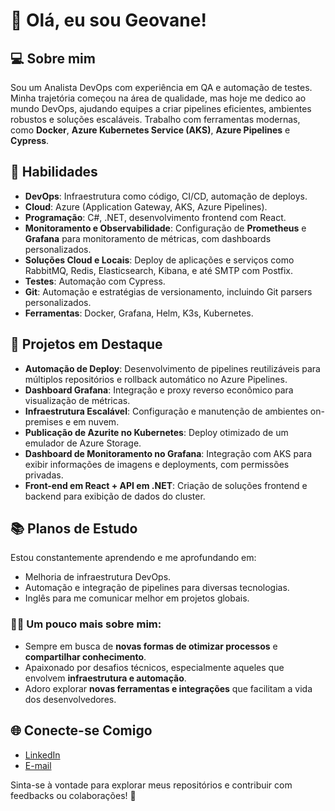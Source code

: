 # 👋 Olá, eu sou Geovane!

## 💻 Sobre mim
Sou um Analista DevOps com experiência em QA e automação de testes. Minha trajetória começou na área de qualidade, mas hoje me dedico ao mundo DevOps, ajudando equipes a criar pipelines eficientes, ambientes robustos e soluções escaláveis. Trabalho com ferramentas modernas, como **Docker**, **Azure Kubernetes Service (AKS)**, **Azure Pipelines** e **Cypress**.

## 🌟 Habilidades
- **DevOps**: Infraestrutura como código, CI/CD, automação de deploys.
- **Cloud**: Azure (Application Gateway, AKS, Azure Pipelines).
- **Programação**: C#, .NET, desenvolvimento frontend com React.
- **Monitoramento e Observabilidade**: Configuração de **Prometheus** e **Grafana** para monitoramento de métricas, com dashboards personalizados.  
- **Soluções Cloud e Locais**: Deploy de aplicações e serviços como RabbitMQ, Redis, Elasticsearch, Kibana, e até SMTP com Postfix.  
- **Testes**: Automação com Cypress.
- **Git**: Automação e estratégias de versionamento, incluindo Git parsers personalizados.
- **Ferramentas**: Docker, Grafana, Helm, K3s, Kubernetes.

## 🚀 Projetos em Destaque
- **Automação de Deploy**: Desenvolvimento de pipelines reutilizáveis para múltiplos repositórios e rollback automático no Azure Pipelines.
- **Dashboard Grafana**: Integração e proxy reverso econômico para visualização de métricas.
- **Infraestrutura Escalável**: Configuração e manutenção de ambientes on-premises e em nuvem.
- **Publicação de Azurite no Kubernetes**: Deploy otimizado de um emulador de Azure Storage.  
- **Dashboard de Monitoramento no Grafana**: Integração com AKS para exibir informações de imagens e deployments, com permissões privadas.  
- **Front-end em React + API em .NET**: Criação de soluções frontend e backend para exibição de dados do cluster.  

## 📚 Planos de Estudo
Estou constantemente aprendendo e me aprofundando em:
- Melhoria de infraestrutura DevOps.
- Automação e integração de pipelines para diversas tecnologias.
- Inglês para me comunicar melhor em projetos globais.

### 🧑‍💻 Um pouco mais sobre mim:
- Sempre em busca de **novas formas de otimizar processos** e **compartilhar conhecimento**.  
- Apaixonado por desafios técnicos, especialmente aqueles que envolvem **infraestrutura e automação**.  
- Adoro explorar **novas ferramentas e integrações** que facilitam a vida dos desenvolvedores.  
## 🌐 Conecte-se Comigo
- [LinkedIn](https://www.linkedin.com/in/geovane-brandao-silva/)
- [E-mail](mailto:geovaneb.gb@hotmail.com)

Sinta-se à vontade para explorar meus repositórios e contribuir com feedbacks ou colaborações! 🚀
